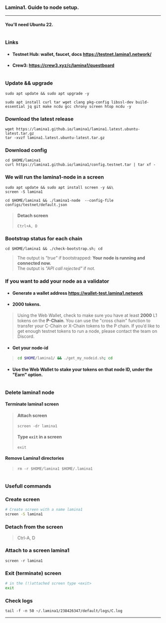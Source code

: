 ### Lamina1. Guide to node setup.
____

#### You'll need Ubuntu 22.

#

### Links
- #### Testnet Hub: wallet, faucet, docs https://testnet.lamina1.network/
- #### Crew3: https://crew3.xyz/c/lamina1/questboard
#

### Update && upgrade
```
sudo apt update && sudo apt upgrade -y
```
```
sudo apt install curl tar wget clang pkg-config libssl-dev build-essential jq git make ncdu gcc chrony screen htop ncdu -y
```

### Download the latest release 
```
wget https://lamina1.github.io/lamina1/lamina1.latest.ubuntu-latest.tar.gz
tar -xvzf lamina1.latest.ubuntu-latest.tar.gz
```

### Download config
```
cd $HOME/lamina1
curl https://lamina1.github.io/lamina1/config.testnet.tar | tar xf -
```

### We will run the lamina1-node in a screen
```
sudo apt update && sudo apt install screen -y &&\
screen -S lamina1
```
```
cd $HOME/lamina1 && ./lamina1-node  --config-file configs/testnet/default.json
```
> #### Detach screen
> ```
> Ctrl+A, D
> ```

### Bootstrap status for each chain
```
cd $HOME/lamina1 && ./check-bootstrap.sh; cd
```
> The output is *"true"* if bootstrapped: **Your node is running and connected now.**    
> The output is *"API call rejected"* if not.


### If you want to add your node as a validator
- #### Generate a wallet address https://wallet-test.lamina1.network
- #### 2000 tokens.
> Using the Web Wallet, check to make sure you have at least **2000** L1 tokens on the **P-Chain**. You can
use the "cross chain" function to transfer your C-Chain or X-Chain tokens to the P chain. If you’d like to
get enough testnet tokens to run a node, please contact the team on Discord.    
- #### Get your node-id
> ```bash
> cd $HOME/lamina1/ && ./get_my_nodeid.sh; cd 
> ```
- #### Use the Web Wallet to stake your tokens on that node ID, under the "Earn" option.

#
### Delete lamina1 node
#### Terminate lamina1 screen
> #### Attach screen
> ```
> screen -dr lamina1
> ```
> #### Type `exit` **in a screen**
> ```
> exit
> ```
#### Remove Lamina1 directories
> ```
> rm -r $HOME/lamina1 $HOME/.lamina1
> ```

#

### Usefull commands
### Create screen
```bash
# Create screen with a name lamina1
screen -S lamina1
```

### Detach from the screen
> Ctrl-A, D

### Attach to a screen lamina1
```
screen -r lamina1
```

### Exit (terminate) screen
```bash
# in the (!)attached screen type <exit>
exit
```

### Check logs
```
tail -f -n 50 ~/.lamina1/238426347/default/logs/C.log
```

____



